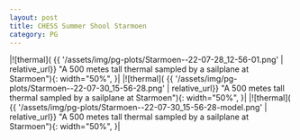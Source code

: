 ```yaml
---
layout: post
title: CHESS Summer Shool Starmoen
category: PG
---
```



|![thermal]( {{ '/assets/img/pg-plots/Starmoen--22-07-28_12-56-01.png' | relative_url}} "A 500 metes tall thermal sampled by a sailplane at Starmoen"){: width="50%", }|
|![thermal]( {{ '/assets/img/pg-plots/Starmoen--22-07-30_15-56-28.png' | relative_url}} "A 500 metes tall thermal sampled by a sailplane at Starmoen"){: width="50%", }|
|![thermal]( {{ '/assets/img/pg-plots/Starmoen--22-07-30_15-56-28-model.png' | relative_url}} "A 500 metes tall thermal sampled by a sailplane at Starmoen"){: width="50%", }|

